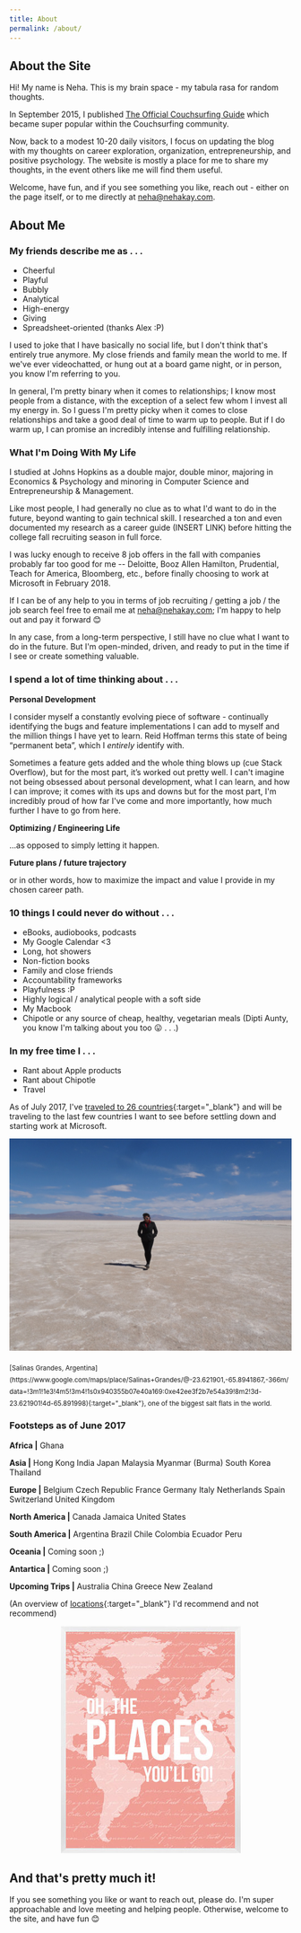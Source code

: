 ```yaml
---
title: About
permalink: /about/
---
```


## About the Site

Hi! My name is Neha. This is my brain space - my tabula rasa for random thoughts.

In September 2015, I published [The Official Couchsurfing Guide](http://www.neha-kulkarni.com/couchsurfing-101-the-ultimate-couchsurfing-guide/) which became super popular within the Couchsurfing community.

Now, back to a modest 10-20 daily visitors, I focus on updating the blog with my thoughts on career exploration, organization, entrepreneurship, and positive psychology. The website is mostly a place for me to share my thoughts, in the event others like me will find them useful.

Welcome, have fun, and if you see something you like, reach out - either on the page itself, or to me directly at <neha@nehakay.com>.

## About Me

### My friends describe me as . . . 
* Cheerful
* Playful
* Bubbly
* Analytical
* High-energy
* Giving
* Spreadsheet-oriented (thanks Alex :P)

I used to joke that I have basically no social life, but I don't think that's entirely true anymore. My close friends and family mean the world to me. If we've ever videochatted, or hung out at a board game night, or in person, you know I'm referring to you. 

In general, I'm pretty binary when it comes to relationships; I know most people from a distance, with the exception of a select few whom I invest all my energy in. So I guess I'm pretty picky when it comes to close relationships and take a good deal of time to warm up to people. But if I do warm up, I can promise an incredibly intense and fulfilling relationship.

### What I'm Doing With My Life

I studied at Johns Hopkins as a double major, double minor, majoring in Economics & Psychology and minoring in Computer Science and Entrepreneurship & Management. 

Like most people, I had generally no clue as to what I'd want to do in the future, beyond wanting to gain technical skill. I researched a ton and even documented my research as a career guide (INSERT LINK) before hitting the college fall recruiting season in full force. 

I was lucky enough to receive 8 job offers in the fall with companies probably far too good for me --  Deloitte, Booz Allen Hamilton, Prudential, Teach for America, Bloomberg, etc., before finally choosing to work at Microsoft in February 2018. 

If I can be of any help to you in terms of job recruiting / getting a job / the job search feel free to email me at <neha@nehakay.com>; I'm happy to help out and pay it forward 😊 

In any case, from a long-term perspective, I still have no clue what I want to do in the future. But I'm open-minded, driven, and ready to put in the time if I see or create something valuable.

### I spend a lot of time thinking about . . .

__Personal Development__

I consider myself a constantly evolving piece of software - continually identifying the bugs and feature implementations I can add to myself and the million things I have yet to learn. Reid Hoffman terms this state of being “permanent beta”, which I *entirely* identify with.

Sometimes a feature gets added and the whole thing blows up (cue Stack Overflow), but for the most part, it’s worked out pretty well. I can't imagine not being obsessed about personal development, what I can learn, and how I can improve; it comes with its ups and downs but for the most part, I'm incredibly proud of how far I've come and more importantly, how much further I have to go from here.

__Optimizing / Engineering Life__

…as opposed to simply letting it happen.

__Future plans / future trajectory__

or in other words, how to maximize the impact and value I provide in my chosen career path.

### 10 things I could never do without . . . 

- eBooks, audiobooks, podcasts
- My Google Calendar <3
- Long, hot showers
- Non-fiction books
- Family and close friends
- Accountability frameworks
- Playfulness :P
- Highly logical / analytical people with a soft side
- My Macbook
- Chipotle or any source of cheap, healthy, vegetarian meals (Dipti Aunty, you know I'm talking about you too 😛 . . .)

### In my free time I . . . 

* Rant about Apple products 
* Rant about Chipotle
* Travel

As of July 2017, I've [traveled to 26 countries](http://www.nehakay.com/2017-06-02/footsteps/){:target="_blank"} and will be traveling to the last few countries I want to see before settling down and starting work at Microsoft.

<p align="center">
  <img src="/images/footsteps.jpg">
</p>
<sub>[Salinas Grandes, Argentina](https://www.google.com/maps/place/Salinas+Grandes/@-23.621901,-65.8941867,-366m/data=!3m1!1e3!4m5!3m4!1s0x940355b07e40a169:0xe42ee3f2b7e54a39!8m2!3d-23.621901!4d-65.891998){:target="_blank"}, one of the biggest salt flats in the world.</sub>

### Footsteps as of June 2017

__Africa |__
Ghana

__Asia |__
Hong Kong
India
Japan
Malaysia
Myanmar (Burma)
South Korea
Thailand

__Europe |__
Belgium
Czech Republic
France
Germany
Italy 
Netherlands
Spain
Switzerland
United Kingdom

__North America |__
Canada
Jamaica
United States

__South America |__
Argentina
Brazil
Chile
Colombia
Ecuador
Peru

__Oceania |__
Coming soon ;)  

__Antartica |__
Coming soon ;)

__Upcoming Trips |__
Australia
China
Greece
New Zealand

(An overview of [locations](){:target="_blank"} I'd recommend and not recommend)

<p align="center">
  <img src="/images/places.png">
</p>

## And that's pretty much it! 

If you see something you like or want to reach out, please do. I'm super approachable and love meeting and helping people. Otherwise, welcome to the site, and have fun 😊

